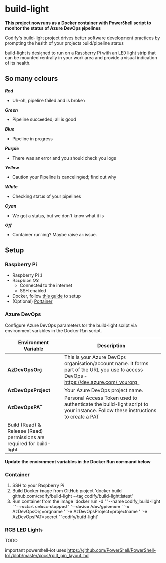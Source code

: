 # build-light

**This project now runs as a Docker container with PowerShell script to monitor the status of Azure DevOps pipelines**

Codify's build-light project drives better software development practices by prompting the health of your projects build/pipeline status.

build-light is designed to run on a Raspberry Pi with an LED light strip that can be mounted centrally in your work area and provide a visual indication of its health.

## So many colours
**_Red_**
- Uh-oh, pipeline failed and is broken

**_Green_**
- Pipeline succeeded; all is good

**_Blue_**
- Pipeline in progress

**_Purple_**
- There was an error and you should check you logs

**_Yellow_**
- Caution your Pipeline is canceling/ed; find out why

**_White_**
- Checking status of your pipelines

**_Cyan_**
- We got a status, but we don't know what it is

**_Off_**
- Container running? Maybe raise an issue.

## Setup
### Raspberry Pi
- Raspberry Pi 3
- Raspbian OS
  - Connected to the internet
  - SSH enabled
- Docker, follow [this guide](https://dev.to/elalemanyo/how-to-install-docker-and-docker-compose-on-raspberry-pi-1mo) to setup
- (Optional) [Portainer](https://www.portainer.io/)

### Azure DevOps
Configure Azure DevOps parameters for the build-light script via environment variables in the Docker Run script.

| Environment Variable | Description |
| ----------- | ----------- |
| **AzDevOpsOrg** | This is your Azure DevOps organisation/account name. It forms part of the URL you use to access DevOps - https://dev.azure.com/_yourorg_ |
| **AzDevOpsProject** | Your Azure DevOps project name. |
| **AzDevOpsPAT** | Personal Access Token used to authenticate the build-light script to your instance. Follow these instructions to [create a PAT](https://docs.microsoft.com/en-us/azure/devops/organizations/accounts/use-personal-access-tokens-to-authenticate?view=azure-devops&tabs=preview-page#create-a-pat)
Build (Read) & Release (Read) permissions are required for build-light |

**Update the environment variables in the Docker Run command below**

### Container
1. SSH to your Raspberry Pi
1. Build Docker image from GitHub project
'docker build github.com/codify/build-light --tag codify/build-light:latest'
1. Run container from the image
'docker run -d \'
'--name codify_build-light \'
'--restart unless-stopped \'
'--device /dev/gpiomem \'
'-e AzDevOpsOrg=orgname \'
'-e AzDevOpsProject=projectname \'
'-e AzDevOpsPAT=secret \'
'codify/build-light'



### RGB LED Lights
TODO

important powershell-iot uses https://github.com/PowerShell/PowerShell-IoT/blob/master/docs/rpi3_pin_layout.md

